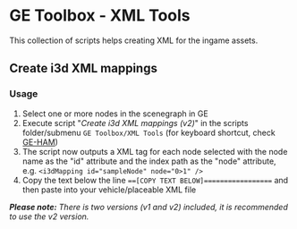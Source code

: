 # GE Toolbox - XML Tools

This collection of scripts helps creating XML for the ingame assets.

## Create i3d XML mappings

### Usage
1. Select one or more nodes in the scenegraph in GE
2. Execute script "*Create i3d XML mappings (v2)*" in the scripts folder/submenu `GE Toolbox/XML Tools` (for keyboard shortcut, check [GE-HAM](https://github.com/w33zl/GE-Hotkeys-and-Macros))
3. The script now outputs a XML tag for each node selected with the node name as the "id" attribute and the index path as the "node" attribute, e.g. `<i3dMapping id="sampleNode" node="0>1" />`
4. Copy the text below the line `==[COPY TEXT BELOW]=================` and then paste into your vehicle/placeable XML file

***Please note:** There is two versions (v1 and v2) included, it is recommended to use the v2 version.*

